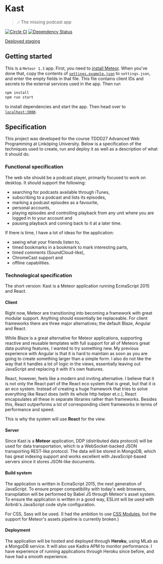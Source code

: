 # Kast

> :notes: The missing podcast app

[![Circle CI](https://circleci.com/gh/klaseskilson/kast.svg?style=svg&circle-token=fa082b934dc94ab50ea184871ef32619346b8436)](https://circleci.com/gh/klaseskilson/kast)
[![Dependency Status](https://david-dm.org/klaseskilson/kast.svg)](https://david-dm.org/klaseskilson/kast)

[Deployed staging](https://kast-staging.herokuapp.com/)

## Getting started

This is a `Meteor 1.3` app. First, you need to [install Meteor](https://meteor.com/install). When you've done that, copy the contents of [`settings.example.json`](settings.example.json) to `settings.json`, and enter the empty fields in that file. This file contains client IDs and secrets to the external services used in the app. Then run

```bash
npm install
npm run start
```

to install dependencies and start the app. Then head over to [`localhost:3000`](http://localhost:3000).

## Specification

This project was developed for the course TDDD27 Advanced Web Programming at Linköping University. Below is a specification of the techniques used to create, run and deploy it as well as a description of what it should do.

### Functional specification

The web site should be a podcast player, primarily focused to work on desktop. It should support the following:

* searching for podcasts available through iTunes,
* subscribing to a podcast and lists its episodes,
* marking a podcast episodes as a favourite,
* personal accounts,
* playing episodes and controlling playback from any unit where you are logged in to your account and
* pausing playback and coming back to it at a later time.

If there is time, I have a lot of ideas for the application:

* seeing what your friends listen to,
* timed bookmarks in a bookmark to mark interesting parts,
* timed comments (SoundCloud-like),
* ChromeCast support and
* offline capabilities.

### Technological specification

The short version: Kast is a Meteor application running EcmaScript 2015 and React.

#### Client

Right now, Meteor are transitioning into becoming a framework with great modular support. Anything should essentially be replaceable. For client frameworks there are three major alternatives; the default Blaze, Angular and React.

While Blaze is a great alternative for Meteor applications, supporting reactive and reusable templates with full support for all of Meteors great data pushing features, I wanted to try something new. My previous experience with Angular is that it is hard to maintain as soon as you are going to create something larger than a simple form. I also do not like the way that it handles a lot of logic in the views, essentially leaving out JavaScript and replacing it with it's own features.

React, however, feels like a modern and inviting alternative. I believe that it is not only the React part of the React eco system that is great, but that it *is* an eco system. Instead of creating a huge framework that tries to solve everything like React does (with its whole http helper et.c.), React encapsulates all these in separate libraries rather than frameworks. Besides this, React outperforms a lot of corresponding client frameworks in terms of performance and speed.

This is why the system will use **React** for the view.

#### Server

Since Kast is a **Meteor** application, DDP (distributed data protocol) will be used for data transportation, which is a WebSocket-backed JSON transporting REST-like protocol. The data will be stored in MongoDB, which has great indexing support and works excellent with JavaScript-based servers since it stores JSON-like documents.

#### Build system

The application is written in EcmaScript 2015, the next generation of JavaScript. To ensure proper compatibility with today's web browsers, transpilation will be performed by Babel JS through Meteor's asset system. To ensure the application is written in a good way, ESLint will be used with Airbnb's JavaScript code style configuration.

For CSS, Sass will be used. (I had the ambition to use [CSS Modules](https://github.com/css-modules/css-modules), but the support for Meteor's assets pipeline is currently broken.)

#### Deployment

The application will be hosted and deployed through **Heroku**, using MLab as a MongoDB service. It will also use Kadira APM to monitor performance. I have experience of running applications through Heroku since before, and have had a smooth experience.
